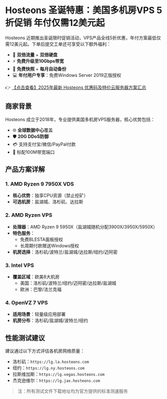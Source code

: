 # Hosteons 圣诞特惠：美国多机房VPS 5折促销 年付仅需12美元起

Hosteons 近期推出圣诞限时促销活动，VPS产品全线5折优惠，年付方案最低仅需12美元起。下单后提交工单还可享受以下额外福利：

- 🎁 **双倍流量** + **双倍硬盘**
- ⚡ **免费升级至10Gbps带宽**
- 🔄 **免费快照** + **每月自动备份**
- 💻 **年付用户专享**：免费Windows Server 2019正版授权

👉 [【点击查看】2025年最新 Hosteons 优惠码及特价云服务器方案汇总](https://bit.ly/hosteons)

## 商家背景
Hosteons 成立于2018年，专业提供美国多机房VPS服务器，核心优势包括：
- 🌐 **全球数据中心**覆盖
- 🛡️ **20G DDoS防御**
- 💳 支持支付宝/微信/PayPal付款
- 📶 标配100M带宽端口

## 产品方案详解

### 1. AMD Ryzen 9 7950X VDS
- **核心优势**：独享CPU资源（禁止挖矿）
- **可选机房**：盐湖城、洛杉矶、达拉斯

### 2. AMD Ryzen VPS
- **处理器**：AMD Ryzen 9 5950X（盐湖城随机分配3900X/3950X/5950X）
- **特色服务**：
  - 免费BLESTA面板授权
  - 长周期付款赠送Windows授权
- **机房选择**：洛杉矶/波特兰/盐湖城/达拉斯/纽约/迈阿密

### 3. Intel VPS
- **覆盖区域**：欧美8大机房
  - 美国：洛杉矶/波特兰/纽约/迈阿密/达拉斯/盐湖城
  - 欧洲：巴黎/法兰克福

### 4. OpenVZ 7 VPS
- **适用场景**：轻量级应用部署
- **机房分布**：洛杉矶/盐湖城/波特兰/纽约

## 性能测试建议
建议通过以下方式评估各机房网络质量：
- 洛杉矶：`https://lg.la.hosteons.com`
- 纽约：`https://lg.ny.hosteons.com`
- 拉斯维加斯：`https://lg.vegas.hosteons.com`
- 杰克逊维尔：`https://lg.jax.hosteons.com`

> 注：所有测试文件下载地址均为官方提供的标准测速服务